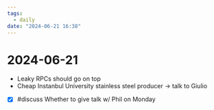 ```yaml
---
tags:
  - daily
date: "2024-06-21 16:38"
---
```

# 2024-06-21 

- Leaky RPCs should go on top
- Cheap Instanbul University stainless steel producer -> talk to Giulio
- [x] #discuss Whether to give talk w/ Phil on Monday